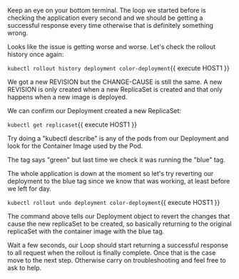 Keep an eye on your bottom terminal. The loop we started before is checking the application every second and we should be getting a successful response every time otherwise that is definitely something wrong.


Looks like the issue is getting worse and worse. Let's check the rollout history once again:

`kubectl rollout history deployment color-deployment`{{ execute HOST1 }}

We got a new REVISION but the CHANGE-CAUSE is still the same. A new REVISION is only created when a new ReplicaSet is created and that only happens when a new image is deployed.

We can confirm our Deployment created a new ReplicaSet:

`kubectl get replicaset`{{ execute HOST1 }}

Try doing a "kubectl describe" is any of the pods from our Deployment and look for the Container Image used by the Pod.

The tag says "green" but last time we check it was running the "blue" tag.

The whole application is down at the moment so let's try reverting our deployment to the blue tag since we know that was working, at least before we left for day.

`kubectl rollout undo deployment color-deployment`{{ execute HOST1 }}

The command above tells our Deployment object to revert the changes that cause the new replicaSet to be created, so basically returning to the original replicaSet with the container image with the blue tag.

Wait a few seconds, our Loop should start returning a successful response to all request when the rollout is finally complete. Once that is the case move to the next step. Otherwise carry on troubleshooting and feel free to ask to help.